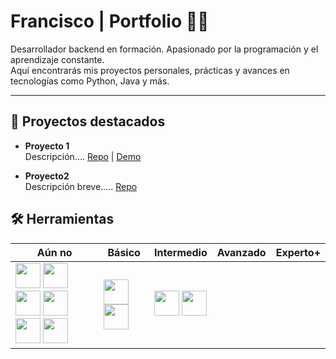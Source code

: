 # Francisco | Portfolio 👨‍💻

Desarrollador backend en formación. Apasionado por la programación y el aprendizaje constante.  
Aquí encontrarás mis proyectos personales, prácticas y avances en tecnologías como Python, Java y más.

---
## 🚀 Proyectos destacados

- **Proyecto 1**  
  Descripción.... 
  [Repo](https://github.com/franyrc/NombreProyecto1) | [Demo](https://nombreproyecto1.demo.com)

- **Proyecto2**  
  Descripción breve.....
  [Repo](https://github.com/franyrc/NombreProyecto2)

## 🛠 Herramientas

| Aún no | Básico | Intermedio | Avanzado | Experto+ |
|--------|--------|------------|----------|----------|
| <img src="https://cdn.jsdelivr.net/npm/programming-languages-logos/src/csharp/csharp.png" height="40"/> <img src="https://cdn.jsdelivr.net/npm/programming-languages-logos/src/go/go.png" height="40"/> <img src="https://cdn.jsdelivr.net/npm/programming-languages-logos/src/rust/rust.png" height="40"/> <img src="https://cdn.jsdelivr.net/npm/programming-languages-logos/src/ruby/ruby.png" height="40"/> <img src="https://cdn.jsdelivr.net/npm/programming-languages-logos/src/swift/swift.png" height="40"/> <img src="https://cdn.jsdelivr.net/npm/programming-languages-logos/src/typescript/typescript.png" height="40"/> | <img src="https://cdn.jsdelivr.net/npm/programming-languages-logos/src/html/html.png" height="40"/> <img src="https://cdn.jsdelivr.net/npm/programming-languages-logos/src/css/css.png" height="40"/> | <img src="https://cdn.jsdelivr.net/npm/programming-languages-logos/src/java/java.png" height="40"/> <img src="https://cdn.jsdelivr.net/npm/programming-languages-logos/src/python/python.png" height="40"/> | | |

